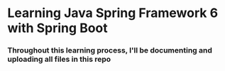 # Learning Java Spring Framework 6 with Spring Boot 
### Throughout this learning process, I'll be documenting and uploading all files in this repo
